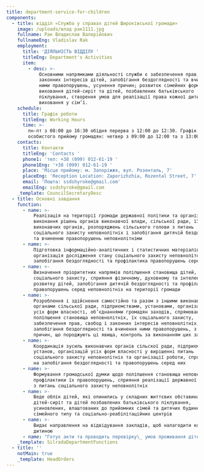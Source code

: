 ```yaml
---
title: department-service-for-children
components:
  - title: відділ «Служба у справах дітей Широківської громади»
    image: /uploads/влад рак1111.jpg
    fullname: Рак Владислав Валерійович
    fullnameEng: Vladislav Rak
    employment:
      title: 'ДІЯЛЬНІСТЬ ВІДДІЛУ '
      titleEng: Department's Activities
      item:
        - desc: >-
            Основними напрямками діяльності служби є забезпечення прав, свобод і
            законних інтересів дітей, запобігання бездоглядності та вчинення
            ними правопорушень, усунення причин; розвиток сімейних форм
            виховання дітей-сиріт та дітей, позбавлених батьківського
            піклування, створення умов для реалізації права кожної дитини на
            виховання у сім’ї.
    schedule:
      title: Графік роботи
      titleEng: Working Hours
      time: >-
        пн-пт з 08:00 до 16:30 обідня перерва з 12:00 до 12:30. Графік
        особистого прийому громадян: четвер з 09:00 до 12:00 та з 13:00 до 16:00
    contacts:
      title: Контакти
      titleEng: 'Contacts '
      phone1: 'тел: +38 (099) 012-61-19 '
      phone1Eng: '+38 (099) 012-61-19 '
      place: 'Місце прийому: м. Запоріжжя, вул. Розенталь, 7'
      placeEng: 'Reception Location: Zaporizhzhia, Rozental Street, 7'
      email: 'Пошта: ssdshyroke@gmail.com'
      emailEng: ssdshyroke@gmail.com
    _template: CouncilSecretaryDesc
  - title: Основні завдання
    function:
      - name: >-
          Реалізація на території громади державної політики та організація
          виконання рішень органів виконавчої влади, сільської ради, її
          виконавчих органів, розпоряджень сільського голови з питань
          соціального захисту неповнолітніх і запобігання дитячій бездоглядності
          та вчиненню правопорушень неповнолітніми
      - name: >-
          Підготовка інформаційно-аналітичних і статистичних матеріалів,
          організація дослідження стану соціального захисту неповнолітніх,
          запобігання бездоглядності та профілактика правопорушень серед них
      - name: >-
          Визначення пріоритетних напрямів поліпшення становища дітей, їх
          соціального захисту, сприяння фізичному, духовному та інтелектуальному
          розвитку дітей, запобігання дитячій бездоглядності та профілактика
          правопорушень серед неповнолітніх на території громади
      - name: >-
          Розроблення і здійснення самостійно та разом з іншими виконавчими
          органами сільської ради, підприємствами, установами, організаціями
          усіх форм власності, об’єднаннями громадян заходів, спрямованих на
          поліпшення становища неповнолітніх, їх соціального захисту,
          забезпечення прав, свобод і законних інтересів неповнолітніх,
          запобігання бездоглядності та вчинення ними правопорушень, з усунення
          причин, що породжують ці явища, контроль за виконанням цих заходів
      - name: >-
          Координація зусиль виконавчих органів сільскої ради, підприємств,
          установ, організацій усіх форм власності у вирішенні питань
          соціального захисту неповнолітніх та організації роботи, спрямованої
          на запобігання бездоглядності та правопорушень серед них
      - name: >-
          Формування громадської думки щодо поліпшення становища неповнолітніх,
          профілактики їх правопорушень, сприяння реалізації державної політики
          з питань соціального захисту неповнолітніх
      - name: >-
          Веде облік дітей, які опинились у складних життєвих обставинах,
          дітей-сиріт та дітей позбавлених батьківського піклування,
          усиновлених, влаштованих до прийомних сімей та дитячих будинків
          сімейного типу та соціально-реабілітаційних центрів
      - name: >-
          Видає направлення на відвідування закладів, щоб налагодити контакт з
          дитиною
      - name: "Готує акти та проводить перевірку\_ умов проживання дітей.\_"
    _template: SilradaDepartmentFunctions
  - title: ''
    notMain: true
    _template: HeadOrders
---
```


